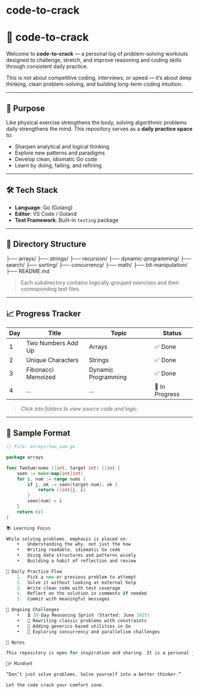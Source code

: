 # code-to-crack

# 🧠 code-to-crack

Welcome to **code-to-crack** — a personal log of problem-solving workouts designed to challenge, stretch, and improve reasoning and coding skills through consistent daily practice.

This is not about competitive coding, interviews, or speed — it’s about deep thinking, clean problem-solving, and building long-term coding intuition.

---

## 🎯 Purpose

Like physical exercise strengthens the body, solving algorithmic problems daily strengthens the mind. This repository serves as a **daily practice space** to:

- Sharpen analytical and logical thinking
- Explore new patterns and paradigms
- Develop clean, idiomatic Go code
- Learn by doing, failing, and refining

---

## 🛠 Tech Stack

- **Language**: Go (Golang)
- **Editor**: VS Code / Goland
- **Test Framework**: Built-in `testing` package

---

## 🧩 Directory Structure
├── arrays/
├── strings/
├── recursion/
├── dynamic-programming/
├── search/
├── sorting/
├── concurrency/
├── math/
├── bit-manipulation/
├── README.md

> Each subdirectory contains logically grouped exercises and their corresponding test files.

---

## 📈 Progress Tracker

| Day | Title | Topic | Status |
|-----|-------|-------|--------|
| 1   | Two Numbers Add Up | Arrays | ✅ Done |
| 2   | Unique Characters | Strings | ✅ Done |
| 3   | Fibonacci Memoized | Dynamic Programming | ✅ Done |
| 4   | ... | ... | 🔄 In Progress |

> _Click into folders to view source code and logic._

---

## 🧪 Sample Format

```go
// File: arrays/two_sum.go

package arrays

func TwoSum(nums []int, target int) []int {
    seen := make(map[int]int)
    for i, num := range nums {
        if j, ok := seen[target-num]; ok {
            return []int{j, i}
        }
        seen[num] = i
    }
    return nil
}

📚 Learning Focus

While solving problems, emphasis is placed on:
	•	Understanding the why, not just the how
	•	Writing readable, idiomatic Go code
	•	Using data structures and patterns wisely
	•	Building a habit of reflection and review

🔄 Daily Practice Flow
	1.	Pick a new or previous problem to attempt
	2.	Solve it without looking at external help
	3.	Write clean code with test coverage
	4.	Reflect on the solution in comments if needed
	5.	Commit with meaningful messages

🚧 Ongoing Challenges
	•	⏳ 30-Day Reasoning Sprint (Started: June 2025)
	•	🧠 Rewriting classic problems with constraints
	•	🧪 Adding generics-based utilities in Go
	•	🌱 Exploring concurrency and parallelism challenges

📎 Notes

This repository is open for inspiration and sharing. It is a personal journey log — feel free to fork, follow, or adapt the idea for your own coding growth.

🧘‍♂️ Mindset

“Don’t just solve problems. Solve yourself into a better thinker.”

Let the code crack your comfort zone.
